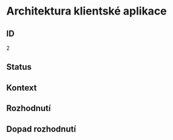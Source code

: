# Architektura klientské aplikace

## ID

2

## Status 

## Kontext 

## Rozhodnutí 

## Dopad rozhodnutí